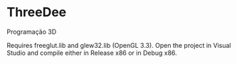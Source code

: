# ThreeDee
Programação 3D

Requires freeglut.lib and glew32.lib (OpenGL 3.3).
Open the project in Visual Studio and compile either in Release x86 or in Debug x86.
